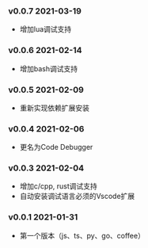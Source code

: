 ### v0.0.7 2021-03-19
- 增加lua调试支持

### v0.0.6 2021-02-14
- 增加bash调试支持

### v0.0.5 2021-02-09
- 重新实现依赖扩展安装

### v0.0.4 2021-02-06
- 更名为Code Debugger

### v0.0.3 2021-02-04
- 增加c/cpp, rust调试支持
- 自动安装调试语言必须的Vscode扩展

### v0.0.1 2021-01-31
- 第一个版本（js、ts、py、go、coffee）